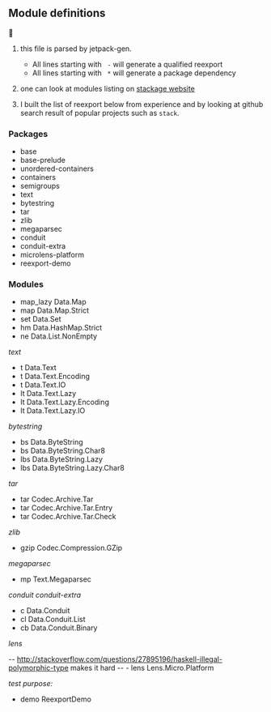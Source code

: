 ## Module definitions

:memo:

  1. this file is parsed by jetpack-gen.
      - All lines starting with  `  - ` will generate a qualified reexport
      - All lines starting with  `  * ` will generate a package dependency

  2. one can look at modules listing on 
      [stackage website](https://www.stackage.org/nightly-2015-12-10/docs)

  3. I built the list of reexport below from experience and by looking
     at github search result of popular projects such as `stack`.


### Packages

  * base
  * base-prelude
  * unordered-containers
  * containers
  * semigroups
  * text
  * bytestring
  * tar
  * zlib
  * megaparsec
  * conduit
  * conduit-extra
  * microlens-platform
  * reexport-demo

### Modules

  - map_lazy Data.Map
  - map Data.Map.Strict
  - set Data.Set
  - hm Data.HashMap.Strict
  - ne Data.List.NonEmpty

_text_

  - t Data.Text
  - t Data.Text.Encoding
  - t Data.Text.IO
  - lt Data.Text.Lazy
  - lt Data.Text.Lazy.Encoding
  - lt Data.Text.Lazy.IO

_bytestring_

  - bs Data.ByteString
  - bs Data.ByteString.Char8
  - lbs Data.ByteString.Lazy
  - lbs Data.ByteString.Lazy.Char8

_tar_

  - tar Codec.Archive.Tar
  - tar Codec.Archive.Tar.Entry
  - tar Codec.Archive.Tar.Check

_zlib_

  - gzip Codec.Compression.GZip

_megaparsec_

  - mp Text.Megaparsec

_conduit_
_conduit-extra_

  - c Data.Conduit
  - cl Data.Conduit.List
  - cb Data.Conduit.Binary

_lens_

-- http://stackoverflow.com/questions/27895196/haskell-illegal-polymorphic-type makes it hard
--  - lens Lens.Micro.Platform

_test purpose:_

  - demo ReexportDemo
